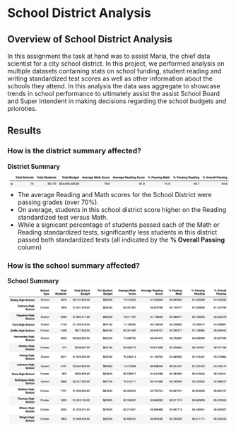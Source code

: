 # School District Analysis
## Overview of School District Analysis

In this assignment the task at hand was to assist Maria, the chief data scientist for a city school district. In this project, we performed analysis on multiple datasets containing stats on school funding, student reading and writing standardized test scores as well as other information about the schools they attend. In this analysis the data was aggregate to showcase trends in school performance to ultimately assist the assist School Board and Super Intendent in making decisions regarding the school budgets and prioroties.

## Results

### How is the district summary affected?
**District Summary**
<img align="left" src="https://github.com/hollyouellette/School_District_Analysis/blob/main/Analysis/District_Summary.png">
  - The average Reading and Math scores for the School District were passing grades (over 70%).
  - On average, students in this school district score higher on the Reading standardized test versus Math.
  - While a signicant percentage of students passed each of the Math or Reading standardized tests, significantly less students in this district passed both standardized tests (all indicated by the **% Overall Passing** column)
  
### How is the school summary affected?
**School Summary**
<img align="left" src="https://github.com/hollyouellette/School_District_Analysis/blob/main/Analysis/School_Summary.png">

